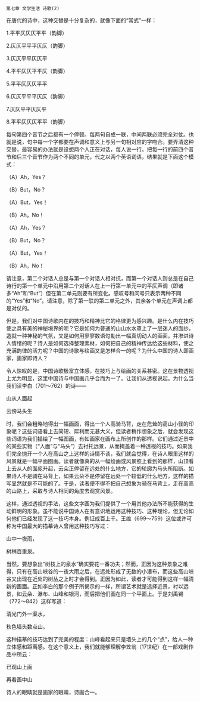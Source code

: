     第七章 文学生活 诗歌(2) 

   在唐代的诗中，这种交替是十分复杂的，就像下面的“常式”一样：

   1.平平仄仄仄平平（韵脚）

   2.仄仄平平平仄仄（韵脚）

   3.仄仄平平仄仄平

   4.平平仄仄平平仄（韵脚）

   5.平平仄仄仄平平

   6.仄仄平平平仄仄（韵脚）

   7.仄仄平平仄仄平

   8.平平仄仄仄平平（韵脚）

   每句第四个音节之后都有一个停顿。每两句自成一联，中间两联必须完全对仗。也就是说，句中每一个字都要在声调和意义上与另一句相对应的字吻合。要弄清这种交替，最容易的办法就是设想两个人正在对话，每人说一行。把每一行的前四个音节和后三个音节作为两个不同的单元，代之以两个英语词语，结果就是下面这个模式：

   （A）Ah，Yes？

   （B）But，No？

   （A）But，Yes！

   （B）Ah，No！

   （A）Ah，Yes？

   （B）But，No？

   （A）But，Yes！

   （B）Ah，No！

   请注意，第二个对话人总是与第一个对话人相对抗，而第一个对话人则总是在自己诗行的第一个单元中沿用第二个对话人在上一行第一单元中的平仄声调（即诸多“Ah”和“But”）但在第二单元则要有所变化。感叹号和问号只表示两种不同的“Yes”和“No”。请注意，除了第一联的第二单元之外，其余各个单元在声调上都是对仗的。

   但是，我们对中国诗歌内在的技巧和精神比它的格律更为感兴趣。是什么内在技巧使之具有美的神秘境界的呢？它是如何为普通的山山水水罩上了一层迷人的面纱，造就一种神秘的气氛，又是如何用寥寥数语勾勒出一幅真切动人的画面，并渗进诗人情绪的呢？诗人是如何选择整理素材，如何把自己的精神传达给这些材料，使之充满韵律的活力呢？中国的诗歌与绘画又是怎样合一的呢？为什么中国的诗人即画家，画家即诗人？

   令人惊叹的是，中国诗歌极富立体感，在技巧上与绘画的关系甚密。这在景物透视上尤为明显，这里中国诗与中国画几乎合而为一了。让我们从透视说起。为什么当我们读李白（701～762）的诗——

   山从人面起

   云傍马头生

   时，我们会粗略地得出一幅画面，得出一个人高骑马背，走在危耸的高山小径的印象呢？这些词语看上去简短、犀利而无甚大义，但读者稍作想象之后，就会发现这些词语为我们描绘了一幅图画，有如画家在画布上所创作的那样。它们通过近景中的某些实物（“人面”与“马头”）去衬托远景，从而掩盖着一种透视的技巧。如果我们完全抛开一个人在高山之上这样的诗情不谈，我们就会觉得，在诗人眼里这样的风景就是一幅平面图画。读者就像真的从一幅绘画或风景照上看到的那样，山顶看上去从人的面庞升起，云朵正停留在远处的什么地方，它的轮廓为马头所阻断。如果诗人不是骑在马背上，如果云朵不是停留在远处一个较低的什么地方，这样的描写显然就是不可能的了。于是，读者便不得不把自己想象为骑在马背上，走在高高的山路上，采取与诗人相同的角度去观赏风景。

   这样，通过透视的手法，这些文字画为我们提供了一个用其他办法所不能获得的生动鲜明的形象。虽不能说中国诗人在有意识地运用这种技巧、这种理论，但无论如何他们已经发现了这一技巧本身。例证成百上千。王维（699～759）这位或许可称为中国最大的描摹诗人曾用这种技巧写过：

   山中一夜雨，

   树梢百重泉。

   当然，要想象出“树枝上的泉水”确实要花一番功夫；然而，正因为这种景象之难得，只有在高山峡谷的一夜大雨之后，在远处形成了无数的小瀑布，而这些高山峡谷又出现在近处的树丛之上时才会得到。正因为如此，读者才可能得到这样一幅清新的画面。正如李白的那个例子所揭示的一样，所谓艺术就是选择近景，衬以远景，如云朵、瀑布、山峰和银河，而后把他们画在同一个平面上。于是刘禹锡（772～842）这样写道：

   清光门外一渠水，

   秋色墙头数点山。

   这种描摹的技巧达到了完美的程度：山峰看起来只是墙头上的几个“点”，给人一种立体感和距离感。在这个意义上，我们就能够理解李笠翁（17世纪）在一部戏剧作品中所云：

   已观山上画

   再看画中山

   诗人的眼睛就是画家的眼睛，诗画合一。

